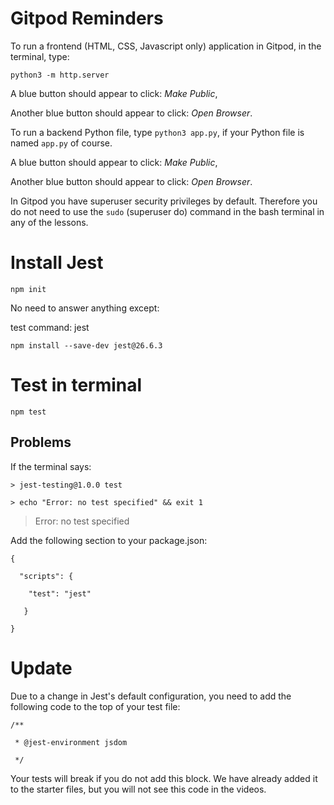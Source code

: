 # Gitpod Reminders

To run a frontend (HTML, CSS, Javascript only) application in Gitpod, in the terminal, type:

`python3 -m http.server`

A blue button should appear to click: _Make Public_,

Another blue button should appear to click: _Open Browser_.

To run a backend Python file, type `python3 app.py`, if your Python file is named `app.py` of course.

A blue button should appear to click: _Make Public_,

Another blue button should appear to click: _Open Browser_.

In Gitpod you have superuser security privileges by default. Therefore you do not need to use the `sudo` (superuser do) command in the bash terminal in any of the lessons.


# Install Jest

`npm init`

No need to answer anything except:

test command: jest

`npm install --save-dev jest@26.6.3`


# Test in terminal

`npm test`


## Problems

If the terminal says: 

  `> jest-testing@1.0.0 test`

  `> echo "Error: no test specified" && exit 1`

> Error: no test specified


Add the following section to your package.json:

`{`

`  "scripts": {`

`    "test": "jest"`

`   }`

`}`

# Update

Due to a change in Jest's default configuration, you need to add the following code to the top of your test file:

`/**`

` * @jest-environment jsdom`

` */`

Your tests will break if you do not add this block. We have already added it to the starter files, but you will not see this code in the videos.
